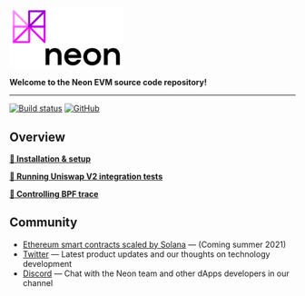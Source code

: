 
<img width="200" src="./images/neon_logo_colors.png" />

**Welcome to the Neon EVM source code repository!**  
*****  

[![Build status](https://badge.buildkite.com/264f0e74ae8aabfcf3bf3b100d32caa05360f03b21542d2c09.svg?branch=develop)](https://buildkite.com/cyberway/evm-loader)
[![GitHub](https://img.shields.io/github/license/cyberway/cyberway.svg)](https://github.com/neonlabsorg/solana/blob/master/LICENSE)


## Overview

**[🔘 Installation & setup](https://github.com/neonlabsorg/neon-evm.docs/wiki/Local-Solana-Cluster:-Installation,-Setup-and-Tests)**

**[🔘 Running Uniswap V2 integration tests](https://github.com/neonlabsorg/neon-evm.docs/wiki/Running-Uniswap-V2-integration-tests)**

**[🔘 Controlling BPF trace](https://github.com/neonlabsorg/neon-evm.docs/wiki/Controlling-BPF-Trace)**

## Community
  * [Ethereum smart contracts scaled by Solana](https://neonlabs.org/) — (Coming summer 2021)  
  * [Twitter](https://twitter.com/neonlabsorg) — Latest product updates and our thoughts on technology development
  * [Discord](https://discord.gg/d9BhxNWTsj) — Chat with the Neon team and other dApps developers in our channel
